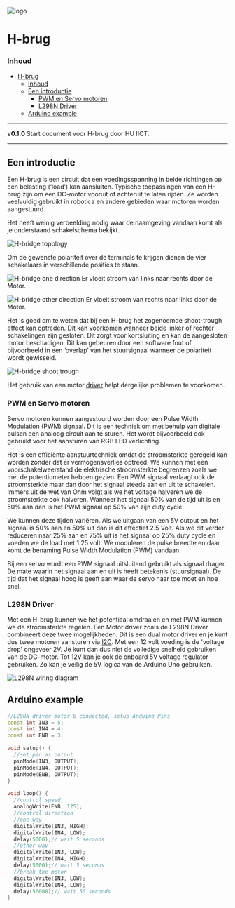 ![logo](./img/) [](logo-id)

# H-brug[](title-id)

### Inhoud[](toc-id)

- [H-brug](#h-brug)
    - [Inhoud](#inhoud)
  - [Een introductie](#een-introductie)
    - [PWM en Servo motoren](#pwm-en-servo-motoren)
    - [L298N Driver](#l298n-driver)
  - [Arduino example](#arduino-example)

---

**v0.1.0 [](version-id)** Start document voor H-brug door HU IICT[](author-id).

---

## Een introductie

Een H-brug is een circuit dat een voedingsspanning in beide richtingen op een belasting (‘load’) kan aansluiten. Typische toepassingen van een H-brug zijn om een DC-motor vooruit of achteruit te laten rijden. Ze worden veelvuldig gebruikt in robotica en andere gebieden waar motoren worden aangestuurd. 

Het heeft weinig verbeelding nodig waar de naamgeving vandaan komt als je onderstaand schakelschema bekijkt.

![H-bridge topology](./img/H-bridge-topology.png)

Om de gewenste polariteit over de terminals te krijgen dienen de vier schakelaars in verschillende posities te staan.

![H-bridge one direction](./img/H-bridge-one-direction.png)
Er vloeit stroom van links naar rechts door de Motor.

![H-bridge other direction](./img/H-bridge-other-direction.png)
Er vloeit stroom van rechts naar links door de Motor.

Het is goed om te weten dat bij een H-brug het zogenoemde shoot-trough effect kan optreden. Dit kan voorkomen wanneer beide linker of rechter schakelingen zijn gesloten. Dit zorgt voor kortsluiting en kan de aangesloten motor beschadigen. Dit kan gebeuren door een software fout of bijvoorbeeld in een ‘overlap’ van het stuursignaal wanneer de polariteit wordt gewisseld.

![H-bridge shoot trough](./img/H-bridge-shoot-trough.png)

Het gebruik van een motor [driver](#l298n-driver) helpt dergelijke problemen te voorkomen.

### PWM en Servo motoren

Servo motoren kunnen aangestuurd worden door een Pulse Width Modulation (PWM) signaal. Dit is een techniek om met behulp van digitale pulsen een analoog circuit aan te sturen. Het wordt bijvoorbeeld ook gebruikt voor het aansturen van RGB LED verlichting. 

Het is een efficiënte aanstuurtechniek omdat de stroomsterkte geregeld kan worden zonder dat er vermogensverlies optreed. We kunnen met een voorschakelweerstand de elektrische stroomsterkte begrenzen zoals we met de potentiometer hebben gezien. Een PWM signaal verlaagt ook de stroomsterkte maar dan door het signaal steeds aan en uit te schakelen. Immers uit de wet van Ohm volgt als we het voltage halveren we de stroomsterkte ook halveren. Wanneer het signaal 50% van de tijd uit is en 50% aan dan is het PWM signaal op 50% van zijn duty cycle.

We kunnen deze tijden variëren. Als we uitgaan van een 5V output en het signaal is 50% aan en 50% uit dan is dit effectief 2.5 Volt. Als we dit verder reduceren naar 25% aan en 75% uit is het signaal op 25% duty cycle en voeden we de load met 1.25 volt. We moduleren de pulse breedte en daar komt de benaming Pulse Width Modulation (PWM) vandaan.

Bij een servo wordt een PWM signaal uitsluitend gebruikt als signaal drager. De mate waarin het signaal aan en uit is heeft betekenis (stuursignaal). De tijd dat het signaal hoog is geeft aan waar de servo naar toe moet en hoe snel.

### L298N Driver

Met een H-brug kunnen we het potentiaal omdraaien en met PWM kunnen we de stroomsterkte regelen. Een Motor driver zoals de L298N Driver combineert deze twee mogelijkheden. Dit is een dual motor driver en je kunt dus twee motoren aansturen via [I2C](../../communicatie/I2C/README.md). Met een 12 volt voeding is de 'voltage drop' ongeveer 2V. Je kunt dan dus niet de volledige snelheid gebruiken van de DC-motor. Tot 12V kan je ook de onboard 5V voltage regulator gebruiken. Zo kan je veilig de 5V logica van de Arduino Uno gebruiken.

![L298N wiring diagram](./img/L298N_bb.png)

## Arduino example

```c++
//L298N driver motor B connected, setup Arduino Pins
const int IN3 = 5;
const int IN4 = 4;
const int ENB = 3;

void setup() {
  //set pin as output
  pinMode(IN3, OUTPUT);
  pinMode(IN4, OUTPUT);
  pinMode(ENB, OUTPUT);
}

void loop() {
  //control speed
  analogWrite(ENB, 125); 
  //control direction
  //one way 
  digitalWrite(IN3, HIGH);
  digitalWrite(IN4, LOW);
  delay(5000);// wait 5 seconds
  //other way
  digitalWrite(IN3, LOW);
  digitalWrite(IN4, HIGH);
  delay(5000);// wait 5 seconds
  //break the motor
  digitalWrite(IN3, LOW);
  digitalWrite(IN4, LOW);
  delay(50000);// wait 50 seconds
}
```